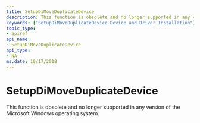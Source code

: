 ```yaml
---
title: SetupDiMoveDuplicateDevice
description: This function is obsolete and no longer supported in any version of the Microsoft Windows operating system.
keywords: ["SetupDiMoveDuplicateDevice Device and Driver Installation"]
topic_type:
- apiref
api_name:
- SetupDiMoveDuplicateDevice
api_type:
- NA
ms.date: 10/17/2018
---
```


# SetupDiMoveDuplicateDevice


This function is obsolete and no longer supported in any version of the Microsoft Windows operating system.

 

 





